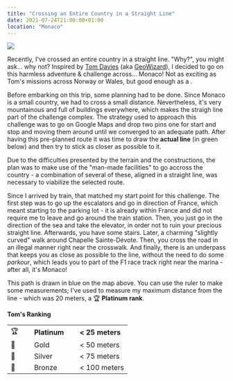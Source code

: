```yaml
---
title: "Crossing an Entire Country in a Straight Line"
date: 2021-07-24T21:00:00+01:00
location: "Monaco"
---
```

<!-- leaflet -->
<link rel="stylesheet" href="https://unpkg.com/leaflet@1.7.1/dist/leaflet.css" integrity="sha512-xodZBNTC5n17Xt2atTPuE1HxjVMSvLVW9ocqUKLsCC5CXdbqCmblAshOMAS6/keqq/sMZMZ19scR4PsZChSR7A==" crossorigin=""/>
<script src="https://unpkg.com/leaflet@1.7.1/dist/leaflet.js" integrity="sha512-XQoYMqMTK8LvdxXYG3nZ448hOEQiglfqkJs1NOQV44cWnUrBc8PkAOcXy20w0vlaXaVUearIOBhiXZ5V3ynxwA==" crossorigin=""></script>
<!-- leaflet-fullscreen -->
<script src='https://api.mapbox.com/mapbox.js/plugins/leaflet-fullscreen/v1.0.1/Leaflet.fullscreen.min.js'></script>
<link href='https://api.mapbox.com/mapbox.js/plugins/leaflet-fullscreen/v1.0.1/leaflet.fullscreen.css' rel='stylesheet' />
<!-- leaflet-draw (dependency) -->
<link rel="stylesheet" href="https://cdnjs.cloudflare.com/ajax/libs/leaflet.draw/0.3.2/leaflet.draw.css">
<script src="https://cdnjs.cloudflare.com/ajax/libs/leaflet.draw/0.3.2/leaflet.draw.js"></script>
<!-- leaflet-measurecontrol -->
<link rel="stylesheet" href="https://makinacorpus.github.io/Leaflet.MeasureControl/leaflet.measurecontrol.css">
<script src="https://cdn.jsdelivr.net/npm/leaflet.measurecontrol@1.1.0/leaflet.measurecontrol.min.js"></script>

![](/image/monaco.jpg)

Recently, I've crossed an entire country in a straight line. "Why?", you might ask... why not? Inspired by [Tom Davies](https://www.atlasobscura.com/articles/geowizard-davies-straight-line-mission-across) (aka [GeoWizard](https://www.youtube.com/channel/UCW5OrUZ4SeUYkUg1XqcjFYA)), I decided to go on this harmless adventure & challenge across... Monaco! Not as exciting as Tom's missions across Norway or Wales, but good enough as a .

Before embarking on this trip, some planning had to be done. Since Monaco is a small country, we had to cross a small distance. Nevertheless, it's very mountainous and full of buildings everywhere, which makes the straigh line part of the challenge complex. The strategy used to approach this challenge was to go on Google Maps and drop two pins one for start and stop and moving them around until we converged to an adequate path. After having this pre-planned route it was time to draw the **actual line** (in green below) and then try to stick as closer as possible to it.

<div id="xsmap"></div>

Due to the difficulties presented by the terrain and the constructions, the plan was to make use of the "man-made facilities" to go accross the country - a combination of several of these, aligned in a straight line, was necessary to viabilize the selected route.

Since I arrived by train, that matched my start point for this challenge. The first step was to go up the escalators and go in direction of France, which meant starting to the parking lot - it is already within France and did not require me to leave and go around the train station. Then, you just go in the direction of the sea and take the elevator, in order not to ruin your precious straight line. Afterwards, you have some stairs. Later, a charming "slightly curved" walk around Chapelle Sainte-Dévote. Then, you cross the road in an illegal manner right near the crosswalk. And finally, there is an underpass that keeps you as close as possible to the line, without the need to do some *parkour*, which leads you to part of the F1 race track right near the marina - after all, it's Monaco!

This path is drawn in blue on the map above. You can use the ruler to make some measurements; I've used to measure my maximum distance from the line - which was 20 meters, a 🏆 **Platinum rank**.

<div class="info">

**Tom's Ranking**

| | | |
|-|-|-|
| 🏆  &emsp; | **Platinum** &emsp; | **< 25 meters**  |
| 🥇 | Gold     | < 50 meters  |
| 🥈 | Silver   | < 75 meters  |
| 🥉 | Bronze   | < 100 meters |

<br/>

</div>


<script type="module">
const map = L.map('xsmap').setView([51.505, -0.09], 13);
map.addControl(new L.Control.Fullscreen());
L.Control.measureControl().addTo(map);

const response = await fetch("/other/monaco.geojson");
const data = await response.json();
const geojson = L.geoJson(data, {
	style: feature => {
		return feature.style;
	}
});
geojson.addTo(map);
map.fitBounds(geojson.getBounds());

// L.tileLayer('https://tiles.stadiamaps.com/tiles/osm_bright/{z}/{x}/{y}{r}.png?api_key=c07befc9-a828-4993-9ede-3071b3008b8c'
// L.tileLayer('https://cartodb-basemaps-{s}.global.ssl.fastly.net/rastertiles/voyager_labels_under/{z}/{x}/{y}' + (L.Browser.retina ? '@2x.png' : '.png'), {
L.tileLayer('https://{s}.tile.openstreetmap.org/{z}/{x}/{y}.png', {
	maxZoom: 20,
	//attribution: '&copy; <a href="https://stadiamaps.com/">Stadia Maps</a>, &copy; <a href="https://openmaptiles.org/">OpenMapTiles</a> &copy; <a href="http://openstreetmap.org">OpenStreetMap</a> contributors'
	attribution: '&copy; <a href="https://www.openstreetmap.org/copyright">OpenStreetMap</a> contributors'
}).addTo(map);

</script>
